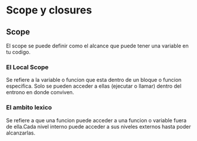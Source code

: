 # Scope y closures

## Scope

El scope se puede definir como el alcance que puede tener una variable en tu codigo.

### El Local Scope

Se refiere a la variable o funcion que esta dentro de un bloque o funcion especifica. Solo se pueden acceder a ellas (ejecutar o llamar) dentro del entrono en donde conviven.

### El ambito lexico

Se refiere a que una funcion puede acceder a una funcion o variable fuera de ella.Cada nivel interno puede acceder a sus niveles externos hasta poder alcanzarlas.